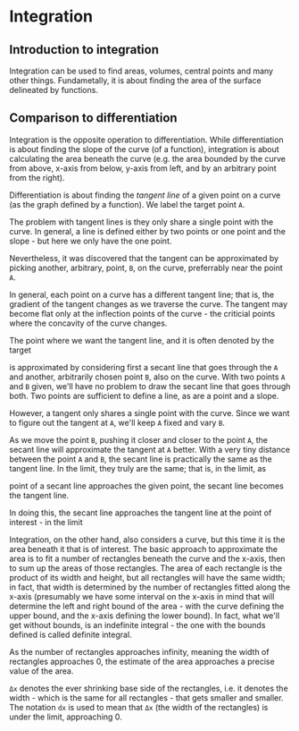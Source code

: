 # Integration

## Introduction to integration

Integration can be used to find areas, volumes, central points and many other things. Fundametally, it is about finding the area of the surface delineated by functions.

## Comparison to differentiation

Integration is the opposite operation to differentiation. While differentiation is about finding the slope of the curve (of a function), integration is about calculating the area beneath the curve (e.g. the area bounded by the curve from above, x-axis from below, y-axis from left, and by an arbitrary point from the right).

Differentiation is about finding the *tangent line* of a given point on a curve (as the graph defined by a function). We label the target point `A`. 


The problem with tangent lines is they only share a single point with the curve. In general, a line is defined either by two points or one point and the slope - but here we only have the one point.

Nevertheless, it was discovered that the tangent can be approximated by picking another, arbitrary, point, `B`, on the curve, preferrably near the point `A`.

In general, each point on a curve has a different tangent line; that is, the gradient of the tangent changes as we traverse the curve. The tangent may become flat only at the inflection points of the curve - the criticial points where the concavity of the curve changes.



The point where we want the tangent line, and it is often denoted by 
the target 




is approximated by considering first a secant line that goes through the `A` and another, arbitrarily chosen point `B`, also on the curve. With two points `A` and `B` given, we'll have no problem to draw the secant line that goes through both. Two points are sufficient to define a line, as are a point and a slope.

However, a tangent only shares a single point with the curve. Since we want to figure out the tangent at `A`, we'll keep `A` fixed and vary `B`.

As we move the point `B`, pushing it closer and closer to the point `A`, the secant line will approximate the tangent at `A` better. With a very tiny distance between the point `A` and `B`, the secant line is practically the same as the tangent line. In the limit, they truly are the same; that is, in the limit, as 

point of a secant line approaches the given point, the secant line becomes the tangent line.

In doing this, the secant line approaches the tangent line at the point of interest - in the limit

Integration, on the other hand, also considers a curve, but this time it is the area beneath it that is of interest. The basic approach to approximate the area is to fit a number of rectangles beneath the curve and the x-axis, then to sum up the areas of those rectangles. The area of each rectangle is the product of its width and height, but all rectangles will have the same width; in fact, that width is determined by the number of rectangles fitted along the x-axis (presumably we have some interval on the x-axis in mind that will determine the left and right bound of the area - with the curve defining the upper bound, and the x-axis defining the lower bound). In fact, what we'll get without bounds, is an indefinite integral - the one with the bounds defined is called definite integral.

As the number of rectangles approaches infinity, meaning the width of rectangles approaches 0, the estimate of the area approaches a precise value of the area.

`Δx` denotes the ever shrinking base side of the rectangles, i.e. it denotes the width - which is the same for all rectangles - that gets smaller and smaller. The notation `dx` is used to mean that `Δx` (the width of the rectangles) is under the limit, approaching 0.
